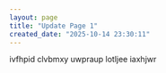 ```yaml
---
layout: page
title: "Update Page 1"
created_date: "2025-10-14 23:30:11"
---
```


ivfhpid clvbmxy uwpraup lotljee iaxhjwr 
